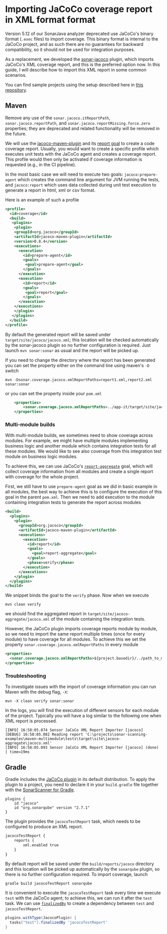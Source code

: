 # Importing JaCoCo coverage report in XML format format

Version 5.12 of our SonarJava analyzer deprecated use JaCoCo's binary format (`.exec` files) to import coverage. This binary format is internal to the JaCoCo project, and as such there are no guarantees for backward compatibility, so it should not be used for integration purposes.

As a replacement, we developed the [sonar-jacoco](https://docs.sonarqube.org/display/PLUG/JaCoCo+Plugin) plugin, which imports JaCoCo's XML coverage report, and this is the preferred option now. In this guide, I will describe how to import this XML report in some common scenarios.

You can find sample projects using the setup described here in [this repository](https://github.com/SonarSource/sonar-scanning-examples).

## Maven

Remove any use of the `sonar.jacoco.itReportPath`, `sonar.jacoco.reportPath`, and `sonar.jacoco.reportMissing.force.zero` properties; they are deprecated and related functionality will be removed in the future.

We will use the [jacoco-maven-plugin](https://www.jacoco.org/jacoco/trunk/doc/maven.html) and its [report goal](https://www.eclemma.org/jacoco/trunk/doc/report-mojo.html) to create a code coverage report. Usually, you would want to create a specific profile which executes unit tests with the JaCoCo agent and creates a coverage report. This profile would then only be activated if coverage information is requested (e.g., in the CI pipeline).

In the most basic case we will need to execute two goals: `jacoco:prepare-agent` which creates the command line argument for JVM running the tests, and `jacoco:report` which uses data collected during unit test execution to generate a report in html, xml or csv format.

Here is an example of such a profile

```xml
<profile>
  <id>coverage</id>
  <build>
   <plugins>
    <plugin>
    <groupId>org.jacoco</groupId>
    <artifactId>jacoco-maven-plugin</artifactId>
    <version>0.8.4</version>
    <executions>
      <execution>
        <id>prepare-agent</id>
        <goals>
         <goal>prepare-agent</goal>
        </goals>
      </execution>
      <execution>
        <id>report</id>
        <goals>
         <goal>report</goal>
        </goals>
      </execution>
    </executions>
    </plugin>
   </plugins>
  </build>
</profile>
```

By default the generated report will be saved under `target/site/jacoco/jacoco.xml`; this location will be checked automatically by the sonar-jacoco plugin so no further configuration is required. Just launch `mvn sonar:sonar` as usual and the report will be picked up.

If you need to change the directory where the report has been generated you can set the property either on the command line using maven's  `-D` switch

```shell
mvn -Dsonar.coverage.jacoco.xmlReportPaths=report1.xml,report2.xml sonar:sonar 
```

or you can set the property inside your `pom.xml`

```xml
    <properties>
        <sonar.coverage.jacoco.xmlReportPaths>../app-it/target/site/jacoco-aggregate/jacoco.xml</sonar.coverage.jacoco.xmlReportPaths>
    </properties>

```

### Multi-module builds

With multi-module builds, we sometimes need to show coverage across modules. For example, we might have multiple modules implementing business logic and another module which contains integration tests for all these modules. We would like to see also coverage from this integration test module on business logic modules.

To achieve this, we can use JaCoCo's [`report-aggregate`](https://www.jacoco.org/jacoco/trunk/doc/report-aggregate-mojo.html) goal, which will collect coverage information from all modules and create a single report with coverage for the whole project.

First, we still have to use `prepare-agent` goal as we did in basic example in all modules, the best way to achieve this is to configure the execution of this goal in the parent `pom.xml`. Then we need to add execution to the module containing integration tests to generate the report across modules

```xml
<build>
  <plugins>
    <plugin>
      <groupId>org.jacoco</groupId>
      <artifactId>jacoco-maven-plugin</artifactId>
      <executions>
        <execution>
          <id>report</id>
          <goals>
            <goal>report-aggregate</goal>
          </goals>
          <phase>verify</phase>
        </execution>
      </executions>
    </plugin>
  </plugins>
</build>
```

We snippet binds the goal to the `verify` phase. Now when we execute

```shell
mvn clean verify
```

we should find the aggregated report in `target/site/jacoco-aggregate/jacoco.xml` of the module containing the integration tests.

However, the JaCoCo plugin imports coverage reports module by module, so we need to import the same report multiple times (once for every module) to have coverage for all modules. To achieve this we set the property `sonar.coverage.jacoco.xmlReportPaths` in every module

```xml
<properties>
  <sonar.coverage.jacoco.xmlReportPaths>${project.basedir}/../path_to_module_with_report/target/site/jacoco-aggregate/jacoco.xml</sonar.coverage.jacoco.xmlReportPaths>
</properties>
```

### Troubleshooting

To investigate issues with the import of coverage information you can run Maven with the debug flag, `-X`:

```shell
mvn -X clean verify sonar:sonar 
```

In the logs, you will find the execution of different sensors for each module of the project. Typically you will have a log similar to the following one when XML report is processed.

```shell
[INFO] 16:58:05.074 Sensor JaCoCo XML Report Importer [jacoco]
[DEBUG] 16:58:05.082 Reading report 'C:\projects\sonar-scanning-examples\maven-multimodule\tests\target\site\jacoco-aggregate\jacoco.xml'
[INFO] 16:58:05.093 Sensor JaCoCo XML Report Importer [jacoco] (done) | time=19ms
```

## Gradle

Gradle includes the [JaCoCo plugin](https://docs.gradle.org/current/userguide/jacoco_plugin.html) in its default distribution. To apply the plugin to a project, you need to declare it in your `build.gradle` file together with the [SonarScanner for Gradle](https://docs.sonarqube.org/latest/analysis/scan/sonarscanner-for-gradle/).

```plaintext
plugins {
    id "jacoco"
    id "org.sonarqube" version "2.7.1"
}
```

The plugin provides the `jacocoTestReport` task, which needs to be configured to produce an XML report.

```xml
jacocoTestReport {
    reports {
        xml.enabled true
    }
}
```

By default report will be saved under the `build/reports/jacoco` directory and this location will be picked up automatically by the `sonarqube` plugin, so there is no further configuration required. To import coverage, launch

```shell
gradle build jacocoTestReport sonarqube
```

It is convenient to execute the `jacocoTestReport` task every time we execute `test` with the JaCoCo agent; to achieve this, we can run it after the `test` task. We can use [`finalizedBy`](https://docs.gradle.org/current/userguide/more_about_tasks.html#sec:finalizer_tasks) to create a dependency between `test` and `jacocoTestReport`.

```groovy
plugins.withType(JacocoPlugin) {
  tasks["test"].finalizedBy 'jacocoTestReport'
}
```
